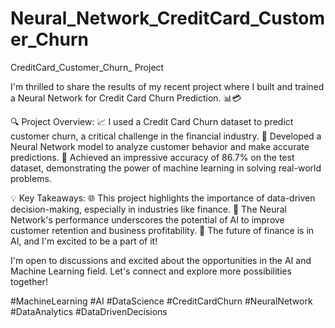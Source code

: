 # Neural_Network_CreditCard_Customer_Churn
CreditCard_Customer_Churn_ Project

I'm thrilled to share the results of my recent project where I built and trained a Neural Network for Credit Card Churn Prediction. 📊💳

🔍 Project Overview:
📈 I used a Credit Card Churn dataset to predict customer churn, a critical challenge in the financial industry.
🧠 Developed a Neural Network model to analyze customer behavior and make accurate predictions.
🎯 Achieved an impressive accuracy of 86.7% on the test dataset, demonstrating the power of machine learning in solving real-world problems.

💡 Key Takeaways:
🌐 This project highlights the importance of data-driven decision-making, especially in industries like finance.
💪 The Neural Network's performance underscores the potential of AI to improve customer retention and business profitability.
🤖 The future of finance is in AI, and I'm excited to be a part of it!


I'm open to discussions and excited about the opportunities in the AI and Machine Learning field. Let's connect and explore more possibilities together!

#MachineLearning #AI #DataScience #CreditCardChurn #NeuralNetwork #DataAnalytics #DataDrivenDecisions
